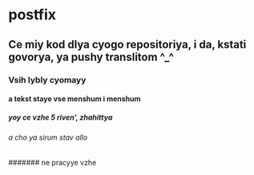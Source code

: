 # postfix
## Ce miy kod dlya cyogo repositoriya, i da, kstati govorya, ya pushy translitom ^_^ 
### Vsih lybly cyomayy
#### a tekst staye vse menshum i menshum
##### yoy ce vzhe 5 riven', zhahittya
###### a cho ya sirum stav allo
####### ne pracyye vzhe
